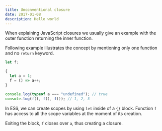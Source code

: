 ```yaml
---
title: Unconventional closure
date: 2017-01-08
description: Hello world
---
```


When explaining JavaScript closures we usually give an example with the outer function returning the inner function.

Following example illustrates the concept by mentioning only one function and no `return` keyword.

```js
let f;

{
  let a = 1;
  f = () => a++;
}

console.log(typeof a === "undefined"); // true
console.log(f(), f(), f()); // 1, 2, 3
```

In ES6, we can create scopes by using `let` inside of a `{}` block. Function `f` has access to all the scope variables at the moment of its creation.

Exiting the block, `f` closes over `a`, thus creating a closure.
